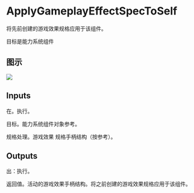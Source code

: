 # ApplyGameplayEffectSpecToSelf

将先前创建的游戏效果规格应用于该组件。

目标是能力系统组件

## 图示

![]($-20221218-19084938.png)

## Inputs

在。执行。

目标。能力系统组件对象参考。

规格处理。游戏效果 规格手柄结构（按参考）。  

## Outputs

出：执行。

返回值。活动的游戏效果手柄结构。将之前创建的游戏效果规格应用于该组件。
